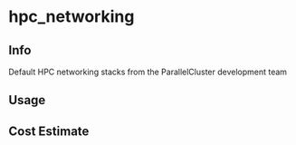# hpc_networking

## Info

Default HPC networking stacks from the ParallelCluster development team

## Usage

## Cost Estimate
